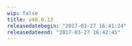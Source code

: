 ```yaml
---
wip: false
title: v40.0.13
releasedatebegin: "2017-03-27 16:41:24"
releasedateend: "2017-03-27 16:42:45"
---
```

